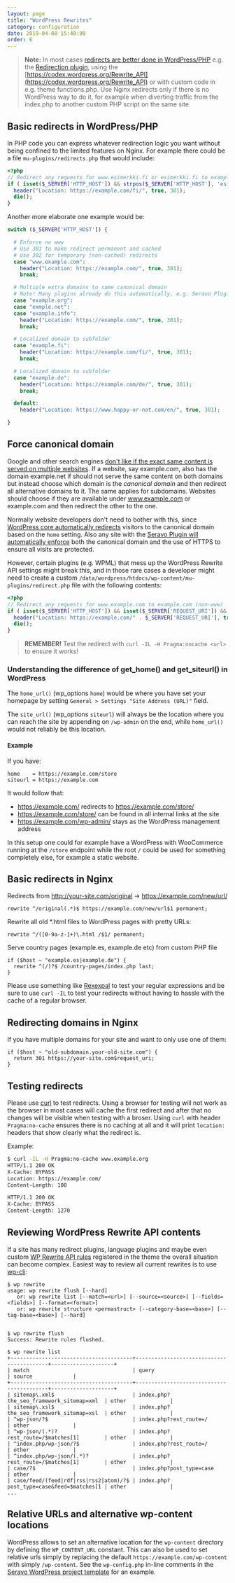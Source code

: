 ```yaml
---
layout: page
title: "WordPress Rewrites"
category: configuration
date: 2019-04-08 15:40:00
order: 6
---
```

> **Note:** In most cases [redirects are better done in WordPress/PHP](https://help.seravo.com/en/knowledgebase/13/docs/33-how-do-i-add-custom-configurations-to-the-web-server) e.g. the [Redirection plugin](https://wordpress.org/plugins/redirection/), using the [https://codex.wordpress.org/Rewrite_API](https://codex.wordpress.org/Rewrite_API) or with custom code in e.g. theme functions.php. Use Nginx redirects only if there is no WordPress way to do it, for example when diverting traffic from the index.php to another custom PHP script on the same site.

## Basic redirects in WordPress/PHP

In PHP code you can express whatever redirection logic you want without being confined to the limited features on Nginx. For example there could be a file `mu-plugins/redirects.php` that would include:

```php
<?php
// Redirect any requests for www.esimerkki.fi or esimerkki.fi to example.com/fi/
if ( isset($_SERVER['HTTP_HOST']) && strpos($_SERVER['HTTP_HOST'], 'esimerkki.fi') !== false ) {
  header("Location: https://example.com/fi/", true, 301);
  die();
}
```

Another more elaborate one example would be:
```php
switch ($_SERVER['HTTP_HOST']) {

  # Enforce no www
  # Use 301 to make redirect permanent and cached
  # Use 302 for temporary (non-cached) redirects
  case "www.example.com":
    header("Location: https://example.com/", true, 301);
    break;

  # Multiple extra domains to same canonical domain
  # Note! Many plugins already do this automatically, e.g. Seravo Plugin or Polylang
  case "example.org":
  case "exmple.net":
  case "example.info":
    header("Location: https://example.com/", true, 301);
    break;

  # Localized domain to subfolder
  case "example.fi":
    header("Location: https://example.com/fi/", true, 301);
    break;

  # Localized domain to subfolder
  case "example.de":
    header("Location: https://example.com/de/", true, 301);
    break;

  default:
    header("Location: https://www.happy-or-not.com/en/", true, 301);

}
```

## Force canonical domain

Google and other search engines [don't like if the exact same content is served on multiple websites](https://support.google.com/webmasters/answer/139066?hl=en). If a website, say example.com, also has the domain example.net if should not serve the same content on both domains but instead choose which domain is the *canonical domain* and then redirect all alternative domains to it. The same applies for subdomains. Websites should choose if they are available under www.example.com or example.com and then redirect the other to the one.

Normally website developers don't need to bother with this, since [WordPress core automatically redirects](https://markjaquith.wordpress.com/2007/09/25/wordpress-23-canonical-urls/) visitors to the canonical domain based on the `home` setting. Also any site with the [Seravo Plugin will automatically enforce](https://github.com/Seravo/seravo-plugin/blob/master/lib/canonical-domain-and-https.php) both the canonical domain and the use of HTTPS to ensure all visits are protected.

However, certain plugins (e.g. WPML) that mess up the WordPress Rewrite API settings might break this, and in those rare cases a developer might need to create a custom `/data/wordpress/htdocs/wp-content/mu-plugins/redirect.php` file with the following contents:

```php
<?php
// Redirect any requests for www.example.com to example.com (non-www)
if ( isset($_SERVER['HTTP_HOST']) && isset($_SERVER['REQUEST_URI']) && $_SERVER['HTTP_HOST'] == 'www.example.com' ) {
  header("Location: https://example.com/" . $_SERVER['REQUEST_URI'], true, 301);
  die();
}
```

> **REMEMBER!** Test the redirect with `curl -IL -H Pragma:nocache <url>` to ensure it works!

### Understanding the difference of get_home() and get_siteurl() in WordPress

The `home_url()` (wp_options `home`) would be where you have set your homepage by setting `General > Settings "Site Address (URL)"` field.

The `site_url()` (wp_options `siteurl`) will always be the location where you can reach the site by appending on `/wp-admin` on the end, while `home_url()` would not reliably be this location.

#### Example

If you have:

    home    = https://example.com/store
    siteurl = https://example.com

It would follow that:
* https://example.com/ redirects to https://example.com/store/
* https://example.com/store/ can be found in all internal links at the site
* https://example.com/wp-admin/ stays as the WordPress management address

In this setup one could for example have a WordPress with WooCommerce running at the `/store` endpoint while the root `/` could be used for something completely else, for example a static website.

## Basic redirects in Nginx

Redirects from http://your-site.com/original -> https://example.com/new/url/

```
rewrite ^/original(.*)$ https://example.com/new/url$1 permanent;
```

Rewrite all old \*.html files to WordPress pages with pretty URLs:

```
rewrite ^/([0-9a-z-]+)\.html /$1/ permanent;
```

Serve country pages (example.es, example.de etc) from custom PHP file
```
if ($host ~ "example.es|example.de") {
  rewrite ^(/)?$ /country-pages/index.php last;
}
```

Please use something like [Rexexpal](http://www.regexpal.com/) to test your regular expressions and be sure to use `curl -IL` to test your redirects without having to hassle with the cache of a regular browser.

## Redirecting domains in Nginx

If you have multiple domains for your site and want to only use one of them:

```
if ($host ~ "old-subdomain.your-old-site.com") {
  return 301 https://your-site.com$request_uri;
}
```

## Testing redirects

Please use [curl](https://curl.haxx.se/) to test redirects. Using a browser for testing will not work as the browser in most cases will cache the first redirect and after that no changes will be visible when testing with a broser. Using `curl` with header `Pragma:no-cache` ensures there is no caching at all and it will print `location:` headers that show clearly what the redirect is.

Example:
```sh
$ curl -IL -H Pragma:no-cache www.example.org
HTTP/1.1 200 OK
X-Cache: BYPASS
Location: https://example.com/
Content-Length: 100

HTTP/1.1 200 OK
X-Cache: BYPASS
Content-Length: 1270
```

## Reviewing WordPress Rewrite API contents

If a site has many redirect plugins, language plugins and maybe even custom [WP Rewrite API rules](https://codex.wordpress.org/Rewrite_API) registered in the theme the overall situation can become complex. Easiest way to review all current rewrites is to use [wp-cli](https://developer.wordpress.org/cli/commands/rewrite/):

```
$ wp rewrite
usage: wp rewrite flush [--hard]
   or: wp rewrite list [--match=<url>] [--source=<source>] [--fields=<fields>] [--format=<format>]
   or: wp rewrite structure <permastruct> [--category-base=<base>] [--tag-base=<base>] [--hard]


$ wp rewrite flush
Success: Rewrite rules flushed.

$ wp rewrite list
+---------------------------------------+------------------------------------------+--------------------+
| match                                 | query                                    | source             |
+---------------------------------------+------------------------------------------+--------------------+
| sitemap\.xml$                         | index.php?the_seo_framework_sitemap=xml  | other              |
| sitemap\.xsl$                         | index.php?the_seo_framework_sitemap=xsl  | other              |
| ^wp-json/?$                           | index.php?rest_route=/                   | other              |
| ^wp-json/(.*)?                        | index.php?rest_route=/$matches[1]        | other              |
| ^index.php/wp-json/?$                 | index.php?rest_route=/                   | other              |
| ^index.php/wp-json/(.*)?              | index.php?rest_route=/$matches[1]        | other              |
| case/?$                               | index.php?post_type=case                 | other              |
| case/feed/(feed|rdf|rss|rss2|atom)/?$ | index.php?post_type=case&feed=$matches[1 | other              |
...
```

## Relative URLs and alternative wp-content locations

WordPress allows to set an alternative location for the `wp-content` directory by defining the `WP_CONTENT_URL` constant. This can also be used to set relative urls simply by replacing the default `https://example.com/wp-content` with simply `/wp-content`. See the `wp-config.php` in-line comments in the [Seravo WordPress project template](https://github.com/Seravo/wordpress/blob/master/htdocs/wp-config.php#L45-L47) for an example.
